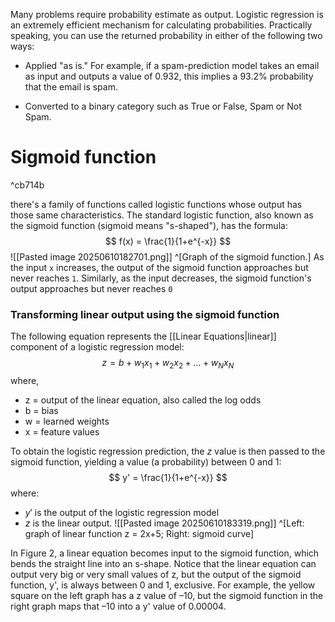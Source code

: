 Many problems require probability estimate as output. Logistic regression is an extremely efficient mechanism for calculating probabilities. Practically speaking, you can use the returned probability in either of the following two ways: 

- Applied "as is." For example, if a spam-prediction model takes an email as input and outputs a value of 0.932, this implies a 93.2% probability that the email is spam. 

- Converted to a binary category such as True or False, Spam or Not Spam.

# Sigmoid function

^cb714b

there's a family of functions called logistic functions whose output has those same characteristics. The standard logistic function, also known as the sigmoid function (sigmoid means "s-shaped"), has the formula:
$$
f(x) = \frac{1}{1+e^{-x}}
$$
![[Pasted image 20250610182701.png]]
^[Graph of the sigmoid function.]
As the input `x` increases, the output of the sigmoid function approaches but never reaches `1`. Similarly, as the input decreases, the sigmoid function's output approaches but never reaches `0`

### Transforming linear output using the sigmoid function

The following equation represents the [[Linear Equations|linear]] component of a logistic regression model:
$$
z = b + w_1x_1 + w_2x_2 + \dots + w_Nx_N
$$
where,
- z = output of the linear equation, also called the log odds
- b = bias
- w = learned weights
- x = feature values

To obtain the logistic regression prediction, the $z$ value is then passed to the sigmoid function, yielding a value (a probability) between 0 and 1:
$$
y' = \frac{1}{1+e^{-x}}
$$
where:
- $y'$ is the output of the logistic regression model
- $z$ is the linear output.
![[Pasted image 20250610183319.png]]
^[Left: graph of linear function z = 2x+5; Right: sigmoid curve]

In Figure 2, a linear equation becomes input to the sigmoid function, which bends the straight line into an s-shape. Notice that the linear equation can output very big or very small values of z, but the output of the sigmoid function, y', is always between 0 and 1, exclusive. For example, the yellow square on the left graph has a z value of –10, but the sigmoid function in the right graph maps that –10 into a y' value of 0.00004.


